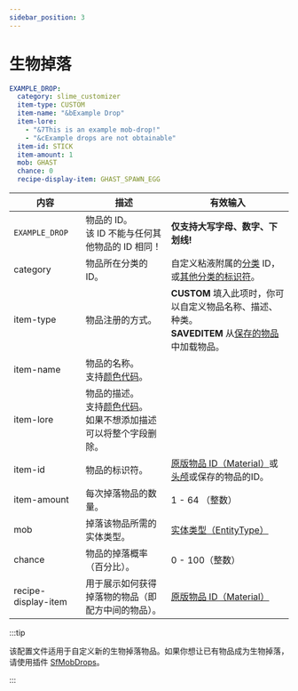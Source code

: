 ```yaml
---
sidebar_position: 3
---
```


# 生物掉落

```yaml title="mob-drops.yml"
EXAMPLE_DROP:
  category: slime_customizer
  item-type: CUSTOM
  item-name: "&bExample Drop"
  item-lore:
    - "&7This is an example mob-drop!"
    - "&cExample drops are not obtainable"
  item-id: STICK
  item-amount: 1
  mob: GHAST
  chance: 0
  recipe-display-item: GHAST_SPAWN_EGG
```

| 内容 | 描述 | 有效输入 |
| --- | ----------- | ----------------- |
| `EXAMPLE_DROP` | 物品的 ID。<br />该 ID 不能与任何其他物品的 ID 相同！ | **仅支持大写字母、数字、下划线!** |
| category | 物品所在分类的 ID。 | 自定义粘液附属的[分类](./categories) ID，或[其他分类的标识符](./categories#use-existing-categories)。 |
| item-type | 物品注册的方式。 | **CUSTOM** 填入此项时，你可以自定义物品名称、描述、种类。<br />**SAVEDITEM** 从[保存的物品](../common/saved-items)中加载物品。 |
| item-name | 物品的名称。<br />支持[颜色代码](../common/color-codes)。 | |
| item-lore | 物品的描述。<br />支持[颜色代码](../common/color-codes)。<br />如果不想添加描述可以将整个字段删除。 | |
| item-id | 物品的标识符。 | [原版物品 ID（Material）](https://hub.spigotmc.org/javadocs/spigot/org/bukkit/Material.html)或[头颅](../common/skull-items)或保存的物品的ID。 |
| item-amount | 每次掉落物品的数量。 | 1 - 64 （整数） |
| mob | 掉落该物品所需的实体类型。 | [实体类型（EntityType）](https://hub.spigotmc.org/javadocs/spigot/org/bukkit/entity/EntityType.html) |
| chance | 物品的掉落概率（百分比）。 | 0 - 100（整数） |
| recipe-display-item | 用于展示如何获得掉落物的物品（即配方中间的物品）。 | [原版物品 ID（Material）](https://hub.spigotmc.org/javadocs/spigot/org/bukkit/Material.html) |

:::tip

该配置文件适用于自定义新的生物掉落物品。如果你想让已有物品成为生物掉落，请使用插件 [SfMobDrops](https://github.com/SlimefunGuguProject/SfMobDrops)。

:::

